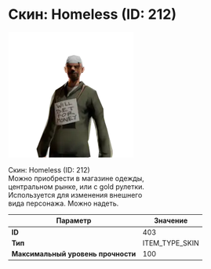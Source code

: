 # Скин: Homeless (ID: 212)

![Item Image](../img/403.webp?raw=true)

Скин: Homeless (ID: 212)<br>Можно приобрести в магазине одежды,<br>центральном рынке, или с gold рулетки.<br>Используется для изменения внешнего<br>вида персонажа. Можно надеть.


| Параметр | Значение |
|----------|----------|
| **ID** | 403 |
| **Тип** | ITEM_TYPE_SKIN |
| **Максимальный уровень прочности** | 100 |

